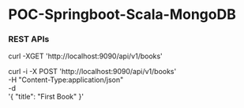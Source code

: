 # POC-Springboot-Scala-MongoDB

### REST APIs

curl -XGET 'http://localhost:9090/api/v1/books'

curl -i -X POST 'http://localhost:9090/api/v1/books' \
   -H "Content-Type:application/json" \
   -d \
'{
  "title": "First Book"
}'
